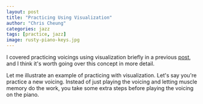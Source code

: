 ```yaml
---
layout: post
title: "Practicing Using Visualization"
author: "Chris Cheung"
categories: jazz
tags: [practice, jazz]
image: rusty-piano-keys.jpg
---
```


I covered practicing voicings using visualization briefly in a previous <a href="{{site.github.url}}/jazz/think-in-terms-of-scale-degrees-not-just-notes.html#practicing-this">post</a>, and I think it's worth going over this concept in more detail. 

Let me illustrate an example of practicing with visualization. Let's say you're practice a new voicing. Instead of just playing the voicing and letting muscle memory do the work, you take some extra steps before playing the voicing on the piano.